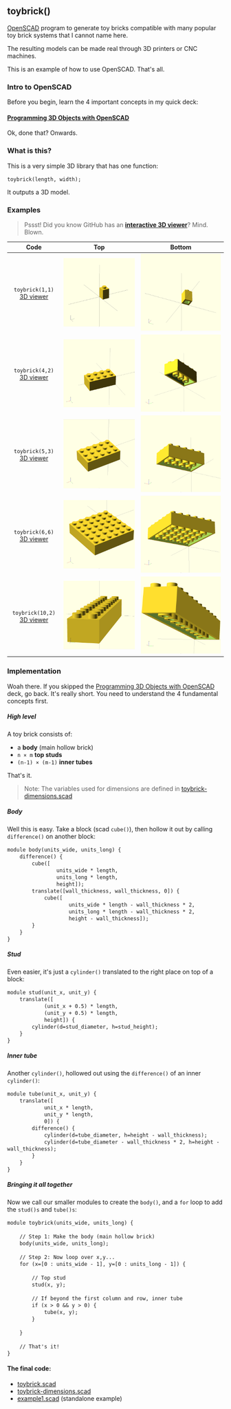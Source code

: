 toybrick()
----------

[OpenSCAD](http://openscad.org) program to generate toy bricks compatible with many popular toy brick systems that I cannot name here.

The resulting models can be made real through 3D printers or CNC machines.

This is an example of how to use OpenSCAD. That's all.

### Intro to OpenSCAD

Before you begin, learn the 4 important concepts in my quick deck:

#### [Programming 3D Objects with OpenSCAD](https://speakerdeck.com/joewalnes/programming-3d-object)

Ok, done that? Onwards.

### What is this?

This is a very simple 3D library that has one function:

```scad
toybrick(length, width);
```

It outputs a 3D model.

### Examples

> Pssst! Did you know GitHub has an **[interactive 3D viewer](examples/toybrick-4x2.stl)**? Mind. Blown.

| Code                                                   | Top                                               | Bottom                                               |
|:------------------------------------------------------:|:-------------------------------------------------:|:----------------------------------------------------:|
| `toybrick(1,1)`  [3D viewer](examples/toybrick-1x1.stl)   | ![1x1-top](examples/images/toybrick-1x1-01.png)   | ![1x1-bottom](examples/images/toybrick-1x1-02.png)   |
| `toybrick(4,2)`  [3D viewer](examples/toybrick-4x2.stl)   | ![4x2-top](examples/images/toybrick-4x2-01.png)   | ![4x2-bottom](examples/images/toybrick-4x2-02.png)   |
| `toybrick(5,3)`  [3D viewer](examples/toybrick-5x3.stl)   | ![5x3-top](examples/images/toybrick-5x3-01.png)   | ![5x3-bottom](examples/images/toybrick-5x3-02.png)   |
| `toybrick(6,6)`  [3D viewer](examples/toybrick-6x6.stl)   | ![6x6-top](examples/images/toybrick-6x6-01.png)   | ![6x6-bottom](examples/images/toybrick-6x6-02.png)   |
| `toybrick(10,2)` [3D viewer](examples/toybrick-10x2.stl)  | ![10x2-top](examples/images/toybrick-10x2-01.png) | ![10x2-bottom](examples/images/toybrick-10x2-02.png) |

### Implementation

Woah there. If you skipped the [Programming 3D Objects with OpenSCAD](https://speakerdeck.com/joewalnes/programming-3d-object) deck, go back. It's really short. You need to understand the 4 fundamental concepts first.

##### High level

A toy brick consists of:
* a **body** (main hollow brick)
* `n × m` **top studs**
* `(n-1) × (m-1)` **inner tubes**

That's it.

> Note: The variables used for dimensions are defined in [toybrick-dimensions.scad](toybrick-dimensions.scad)

##### Body

Well this is easy. Take a block (scad `cube()`), then hollow it out by calling `difference()` on another block:

```scad
module body(units_wide, units_long) {
	difference() {
		cube([
				units_wide * length,
				units_long * length,
				height]);
		translate([wall_thickness, wall_thickness, 0]) {
			cube([
					units_wide * length - wall_thickness * 2,
					units_long * length - wall_thickness * 2,
					height - wall_thickness]);
		}
	}
}
```

##### Stud

Even easier, it's just a `cylinder()` translated to the right place on top of a block:

```scad
module stud(unit_x, unit_y) {
	translate([
			(unit_x + 0.5) * length,
			(unit_y + 0.5) * length,
			height]) {
		cylinder(d=stud_diameter, h=stud_height);
	}
}
```

##### Inner tube

Another `cylinder()`, hollowed out using the `difference()` of an inner `cylinder()`:

```scad
module tube(unit_x, unit_y) {
	translate([
			unit_x * length,
			unit_y * length,
			0]) {
		difference() {
			cylinder(d=tube_diameter, h=height - wall_thickness);
			cylinder(d=tube_diameter - wall_thickness * 2, h=height - wall_thickness);
		}
	}
}
```

##### Bringing it all together

Now we call our smaller modules to create the `body()`, and a `for` loop to add the `stud()s` and `tube()s`:

```scad
module toybrick(units_wide, units_long) {

	// Step 1: Make the body (main hollow brick)
	body(units_wide, units_long);

	// Step 2: Now loop over x,y...
	for (x=[0 : units_wide - 1], y=[0 : units_long - 1]) {

		// Top stud
		stud(x, y);

		// If beyond the first column and row, inner tube
		if (x > 0 && y > 0) {
			tube(x, y);
		}

	}

	// That's it!
}
```

#### The final code:

* [toybrick.scad](toybrick.scad)
* [toybrick-dimensions.scad](toybrick-dimensions.scad)
* [example1.scad](example1.scad) (standalone example)


